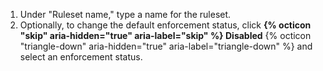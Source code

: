 1. Under "Ruleset name," type a name for the ruleset.
1. Optionally, to change the default enforcement status, click **{% octicon "skip" aria-hidden="true" aria-label="skip" %} Disabled** {% octicon "triangle-down" aria-hidden="true" aria-label="triangle-down" %} and select an enforcement status.

